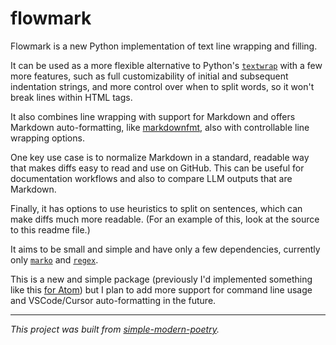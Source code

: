 # flowmark

Flowmark is a new Python implementation of text line wrapping and filling.

It can be used as a more flexible alternative to Python's
[`textwrap`](https://docs.python.org/3/library/textwrap.html) with a few more features,
such as full customizability of initial and subsequent indentation strings, and more
control over when to split words, so it won't break lines within HTML tags.

It also combines line wrapping with support for Markdown and offers Markdown
auto-formatting, like [markdownfmt](https://github.com/shurcooL/markdownfmt), also with
controllable line wrapping options.

One key use case is to normalize Markdown in a standard, readable way that makes diffs
easy to read and use on GitHub.
This can be useful for documentation workflows and also to compare LLM outputs that are
Markdown.

Finally, it has options to use heuristics to split on sentences, which can make diffs
much more readable. (For an example of this, look at the source to this readme file.)

It aims to be small and simple and have only a few dependencies, currently only
[`marko`](https://github.com/frostming/marko) and
[`regex`](https://pypi.org/project/regex/).

This is a new and simple package (previously I'd implemented something like this
[for Atom](https://github.com/jlevy/atom-flowmark)) but I plan to add more support for
command line usage and VSCode/Cursor auto-formatting in the future.

* * *

*This project was built from
[simple-modern-poetry](https://github.com/jlevy/simple-modern-poetry).*
